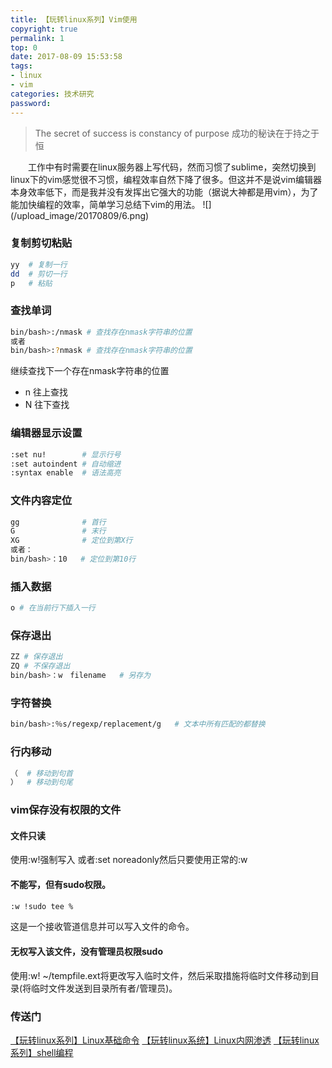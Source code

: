 ```yaml
---
title: 【玩转linux系列】Vim使用
copyright: true
permalink: 1
top: 0
date: 2017-08-09 15:53:58
tags:
- linux
- vim
categories: 技术研究
password:
---
```

<blockquote class="blockquote-center">The secret of success is constancy of purpose
成功的秘诀在于持之于恒
</blockquote>
　　工作中有时需要在linux服务器上写代码，然而习惯了sublime，突然切换到linux下的vim感觉很不习惯，编程效率自然下降了很多。但这并不是说vim编辑器本身效率低下，而是我并没有发挥出它强大的功能（据说大神都是用vim），为了能加快编程的效率，简单学习总结下vim的用法。
<!--more -->
![](/upload_image/20170809/6.png)

### 复制剪切粘贴
```bash
yy  # 复制一行
dd  # 剪切一行
p   # 粘贴
```

### 查找单词
```bash
bin/bash>:/nmask # 查找存在nmask字符串的位置
或者
bin/bash>:?nmask # 查找存在nmask字符串的位置
```
继续查找下一个存在nmask字符串的位置
* n 往上查找
* N 往下查找

### 编辑器显示设置
```bash
:set nu!        # 显示行号
:set autoindent # 自动缩进
:syntax enable  # 语法高亮
```

### 文件内容定位
```bash
gg              # 首行
G               # 末行
XG              # 定位到第X行
或者：
bin/bash>：10   # 定位到第10行
```

### 插入数据
```bash
o # 在当前行下插入一行
```

### 保存退出
```bash
ZZ # 保存退出
ZQ # 不保存退出
bin/bash>：w　filename   # 另存为
```

### 字符替换
```bash
bin/bash>:％s/regexp/replacement/g   # 文本中所有匹配的都替换
```

### 行内移动
```bash
（  # 移动到句首
）  # 移动到句尾
```

### vim保存没有权限的文件
#### 文件只读
使用:w!强制写入
或者:set noreadonly然后只要使用正常的:w

#### 不能写，但有sudo权限。
```bash
:w !sudo tee %
```
这是一个接收管道信息并可以写入文件的命令。

#### 无权写入该文件，没有管理员权限sudo
使用:w! ~/tempfile.ext将更改写入临时文件，然后采取措施将临时文件移动到目录(将临时文件发送到目录所有者/管理员)。

### 传送门
[【玩转linux系列】Linux基础命令](https://thief.one/2017/08/08/1/)
[【玩转linux系统】Linux内网渗透](https://thief.one/2017/08/09/2/)
[【玩转linux系列】shell编程](https://thief.one/2017/08/11/1/)


